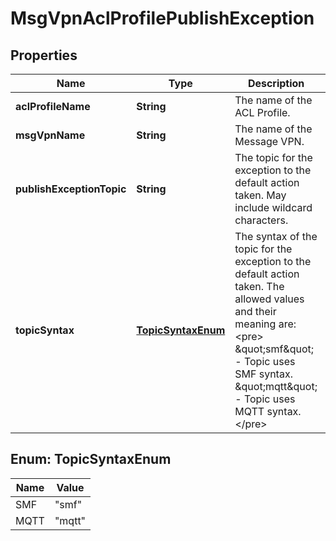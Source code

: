 
# MsgVpnAclProfilePublishException

## Properties
Name | Type | Description | Notes
------------ | ------------- | ------------- | -------------
**aclProfileName** | **String** | The name of the ACL Profile. |  [optional]
**msgVpnName** | **String** | The name of the Message VPN. |  [optional]
**publishExceptionTopic** | **String** | The topic for the exception to the default action taken. May include wildcard characters. |  [optional]
**topicSyntax** | [**TopicSyntaxEnum**](#TopicSyntaxEnum) | The syntax of the topic for the exception to the default action taken. The allowed values and their meaning are:  &lt;pre&gt; \&quot;smf\&quot; - Topic uses SMF syntax. \&quot;mqtt\&quot; - Topic uses MQTT syntax. &lt;/pre&gt;  |  [optional]


<a name="TopicSyntaxEnum"></a>
## Enum: TopicSyntaxEnum
Name | Value
---- | -----
SMF | &quot;smf&quot;
MQTT | &quot;mqtt&quot;



